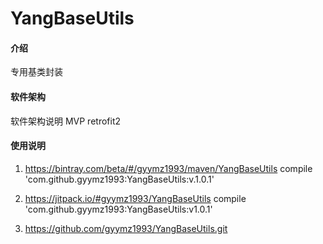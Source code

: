 # YangBaseUtils

#### 介绍
专用基类封装

#### 软件架构
软件架构说明
MVP
retrofit2


#### 使用说明

1. https://bintray.com/beta/#/gyymz1993/maven/YangBaseUtils
compile 'com.github.gyymz1993:YangBaseUtils:v.1.0.1'

2. https://jitpack.io/#gyymz1993/YangBaseUtils
 compile 'com.github.gyymz1993:YangBaseUtils:v1.0.1'

2. https://github.com/gyymz1993/YangBaseUtils.git



